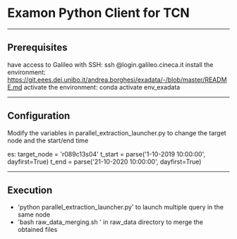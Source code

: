 # Examon Python Client for TCN

--------------------

## Prerequisites

have access to Galileo with SSH: ssh <username>@login.galileo.cineca.it
install the environment: https://git.eees.dei.unibo.it/andrea.borghesi/exadata/-/blob/master/README.md
activate the environment: conda activate env_exadata


---------------------

## Configuration

Modify the variables in parallel_extraction_launcher.py to change the target node and the start/end time

es:
target_node = 'r089c13s04' 
t_start = parse('1-10-2019 10:00:00', dayfirst=True)
t_end = parse('21-10-2020 10:00:00', dayfirst=True)


---------------------

## Execution

* 'python parallel_extraction_launcher.py' to launch multiple query in the same node
* 'bash raw_data_merging.sh <node>' in raw_data directory to merge the obtained files
 

